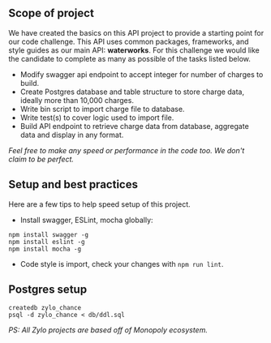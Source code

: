 ## Scope of project
We have created the basics on this API project to provide a starting point for our code challenge. This API uses common packages, frameworks, and style guides as our main API: **waterworks**. For this challenge we would like the candidate to complete as many as possible of the tasks listed below.

* Modify swagger api endpoint to accept integer for number of charges to build.
* Create Postgres database and table structure to store charge data, ideally more than 10,000 charges.
* Write bin script to import charge file to database.
* Write test(s) to cover logic used to import file.
* Build API endpoint to retrieve charge data from database, aggregate data and display in any format.

*Feel free to make any speed or performance in the code too. We don't claim to be perfect.*


## Setup and best practices
Here are a few tips to help speed setup of this project.

* Install swagger, ESLint, mocha globally:
```
npm install swagger -g
npm install eslint -g
npm install mocha -g
```
* Code style is import, check your changes with `npm run lint`.


## Postgres setup
```
createdb zylo_chance
psql -d zylo_chance < db/ddl.sql
```


*PS: All Zylo projects are based off of Monopoly ecosystem.*

